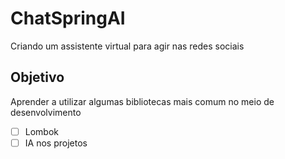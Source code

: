# ChatSpringAI

Criando um assistente virtual para agir nas redes sociais

## Objetivo

Aprender a utilizar algumas bibliotecas mais comum no meio de desenvolvimento

- [ ] Lombok
- [ ] IA nos projetos
